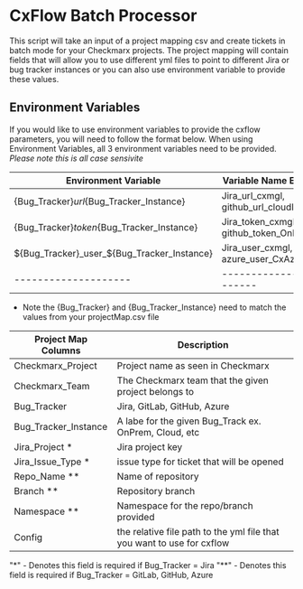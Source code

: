 # CxFlow Batch Processor
This script will take an input of a project mapping csv and create tickets in batch mode for your Checkmarx projects. The project mapping will contain fields that will allow you to use different yml files to point to different Jira or bug tracker instances or you can also use environment variable to provide these values. 

## Environment Variables
If you would like to use environment variables to provide the cxflow parameters, you will need to follow the format below. When using Environment Variables, all 3 environment variables need to be provided. *Please note this is all case sensivite*

Environment Variable | Variable Name Example | Value Example
---------------------|-----------------------|--------------
{Bug_Tracker}_url_{Bug_Tracker_Instance} |  Jira_url_cxmgl, github_url_cloudInstance | https://api.github.com/repos/
{Bug_Tracker}_token_{Bug_Tracker_Instance} | Jira_token_cxmgl, github_token_OnPrem | token1234
${Bug_Tracker}_user_${Bug_Tracker_Instance} | Jira_user_cxmgl, azure_user_CxAzure | user@email.com
--------------------|------------------------|---------------

- Note the {Bug_Tracker} and {Bug_Tracker_Instance} need to match the values from your projectMap.csv file 

Project Map Columns | Description
--------------------|------------
Checkmarx_Project | Project name as seen in Checkmarx
Checkmarx_Team | The Checkmarx team that the given project belongs to
Bug_Tracker | Jira, GitLab, GitHub, Azure
Bug_Tracker_Instance | A labe for the given Bug_Track ex. OnPrem, Cloud, etc
Jira_Project * | Jira project key
Jira_Issue_Type * | issue type for ticket that will be opened 
Repo_Name ** | Name of repository
Branch ** | Repository branch
Namespace ** | Namespace for the repo/branch provided
Config | the relative file path to the yml file that you want to use for cxflow

"*" - Denotes this field is required if Bug_Tracker = Jira
"**" - Denotes this field is required if Bug_Tracker = GitLab, GitHub, Azure
